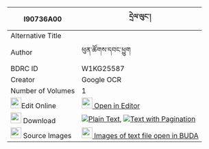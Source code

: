 |I90736A00|དྲེལ་ལུང་། 
| --- | --- 
|Alternative Title |
|Author| ཕུན་ཚོགས་དབང་ཕྱུག
|BDRC ID | W1KG25587
|Creator | Google OCR
|Number of Volumes| 1
|<img width="25" src="https://img.icons8.com/color/25/000000/edit-property.png">Edit Online| [<img width="25" src="https://avatars.githubusercontent.com/u/45091458?s=200&v=4"> Open in Editor](http://editor.openpecha.org/I90736A00)
|<img width="25" src="https://img.icons8.com/fluent/48/000000/download-2.png"/>  Download | [![](https://img.icons8.com/color/20/000000/txt.png)Plain Text](https://github.com/Openpecha/I90736A00/releases/download/v2/drel_lung_plain_I90736A00.zip), [![](https://img.icons8.com/color/20/000000/txt.png)Text with Pagination](https://github.com/Openpecha/I90736A00/releases/download/v2/drel_lung_pages_I90736A00.zip)
|<img width="25" src="https://img.icons8.com/plasticine/100/000000/pictures-folder.png"/>  Source Images | [<img width="25" src="https://library.bdrc.io/icons/BUDA-small.svg"> Images of text file open in BUDA](https://library.bdrc.io/show/bdr:W1KG25587)